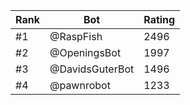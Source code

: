 Rank|Bot|Rating
---|---|---
#1|@RaspFish|2496
#2|@OpeningsBot|1997
#3|@DavidsGuterBot|1496
#4|@pawnrobot|1233
